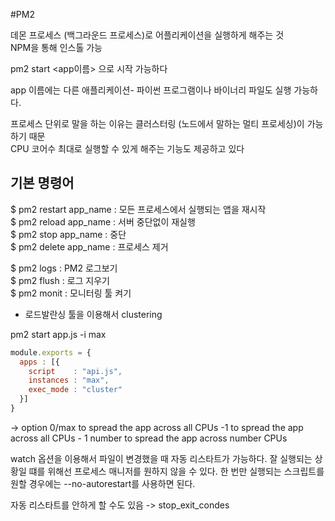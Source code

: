 #PM2 

데몬 프로세스 (백그라운드 프로세스)로 어플리케이션을 실행하게 해주는 것    
NPM을 통해 인스톨 가능  

pm2 start <app이름> 으로 시작 가능하다

app 이름에는 다른 애플리케이션- 파이썬 프로그램이나 바이너리 파일도 실행 가능하다.

프로세스 단위로 말을 하는 이유는 클러스터링 (노드에서 말하는 멀티 프로세싱)이 가능하기 때문    
CPU 코어수 최대로 실행할 수 있게 해주는 기능도 제공하고 있다  

## 기본 명령어

$ pm2 restart app_name : 모든 프로세스에서 실행되는 앱을 재시작     
$ pm2 reload app_name : 서버 중단없이 재실행    
$ pm2 stop app_name : 중단   
$ pm2 delete app_name : 프로세스 제거   
 
$ pm2 logs : PM2 로그보기   
$ pm2 flush : 로그 지우기   
$ pm2 monit : 모니터링 툴 켜기    

- 로드발란싱 툴을 이용해서 clustering

pm2 start app.js -i max

```javascript
module.exports = {
  apps : [{
    script    : "api.js",
    instances : "max",
    exec_mode : "cluster"
  }]
}
```
-> option 
0/max to spread the app across all CPUs
-1 to spread the app across all CPUs - 1
number to spread the app across number CPUs


watch 옵션을 이용해서 파일이 변경했을 때 자동 리스타트가 가능하다. 
잘 실행되는 상황일 떄를 위해선 프로세스 매니저를 원하지 않을 수 있다. 한 번만 실행되는 스크립트를 원할 경우에는 --no-autorestart를 사용하면 된다.

자동 리스타트를 안하게 할 수도 있음 -> stop_exit_condes    



